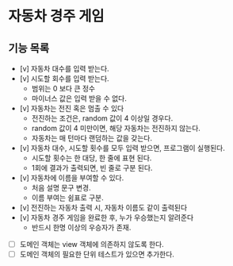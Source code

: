 # 자동차 경주 게임
## 기능 목록
- [v] 자동차 대수를 입력 받는다.
- [v] 시도할 회수를 입력 받는다.
    - 범위는 0 보다 큰 정수
    - 마이너스 값은 입력 받을 수 없다.
- [v] 자동차는 전진 혹은 멈출 수 있다
    - 전진하는 조건은, random 값이 4 이상일 경우다.
    - random 값이 4 미만이면, 해당 자동차는 전진하지 않는다.
    - 자동차는 매 턴마다 랜덤하는 값을 갖는다.
- [v] 자동차 대수, 시도할 횟수를 모두 입력 받으면, 프로그램이 실행된다.
    - 시도할 횟수는 한 대당, 한 줄에 표현 된다.
    - 1회에 결과가 출력되면, 빈 줄로 구분 된다.
- [v] 자동차에 이름을 부여할 수 있다.
  - 처음 설명 문구 변경.
  - 이름 부여는 쉼표로 구분.
- [v] 전진하는 자동차 출력 시, 자동차 이름도 같이 출력된다
- [v] 자동차 경주 게임을 완료한 후, 누가 우승했는지 알려준다
  - 반드시 한명 이상의 우승자가 존재. 
- [ ] 도메인 객체는 view 객체에 의존하지 않도록 한다.
- [ ] 도메인 객체의 필요한 단위 테스트가 있으면 추가한다.